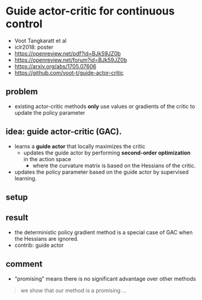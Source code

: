 # Guide actor-critic for continuous control
* Voot Tangkaratt et al
* iclr2018: poster
* https://openreview.net/pdf?id=BJk59JZ0b
* https://openreview.net/forum?id=BJk59JZ0b
* https://arxiv.org/abs/1705.07606
* https://github.com/voot-t/guide-actor-critic

## problem
* existing actor-critic methods **only**
  use values or gradients of the critic to update the policy parameter

## idea: guide actor-critic (GAC).
* learns a **guide actor** that locally maximizes the critic
  * updates the guide actor by performing **second-order optimization** in the action space 
    * where the curvature matrix is based on the Hessians of the critic.
* updates the policy parameter based on the guide actor by supervised learning.

## setup

## result
* the deterministic policy gradient method is a special case of GAC when
  the Hessians are ignored.
* contrib: guide actor

## comment
* "promising" means there is no significant advantage over other methods
> we show that our method is a promising ...
